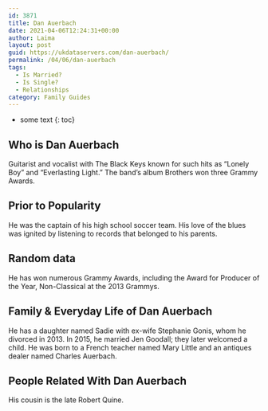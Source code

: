 ```yaml
---
id: 3871
title: Dan Auerbach
date: 2021-04-06T12:24:31+00:00
author: Laima
layout: post
guid: https://ukdataservers.com/dan-auerbach/
permalink: /04/06/dan-auerbach
tags:
  - Is Married?
  - Is Single?
  - Relationships
category: Family Guides
---
```


* some text
{: toc}


## Who is Dan Auerbach
                  
                  
                  
Guitarist and vocalist with The Black Keys known for such hits as &#8220;Lonely Boy&#8221; and &#8220;Everlasting Light.&#8221; The band&#8217;s album Brothers won three Grammy Awards.
                  
              
            
              
            
                
                
                
## Prior to Popularity
                  
                  
                  
He was the captain of his high school soccer team. His love of the blues was ignited by listening to records that belonged to his parents.
                  
              
            
              
            
                
                
                
## Random data
                  
                  
                  
He has won numerous Grammy Awards, including the Award for Producer of the Year, Non-Classical at the 2013 Grammys.
                  
              
            
              
            
                
                
                
## Family & Everyday Life of Dan Auerbach
                  
                  
                  
He has a daughter named Sadie with ex-wife Stephanie Gonis, whom he divorced in 2013. In 2015, he married Jen Goodall; they later welcomed a child. He was born to a French teacher named Mary Little and an antiques dealer named Charles Auerbach.
                  
              
            
              
            
                
                
                
## People Related With Dan Auerbach
                  
                  
                  
His cousin is the late Robert Quine.
                  
              
            
              
            
                
              
            
              
              
            
            
              
            
          
          
          